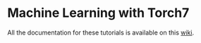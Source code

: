 Machine Learning with Torch7
============================

All the documentation for these tutorials is available on
this [wiki](http://code.madbits.com/).
